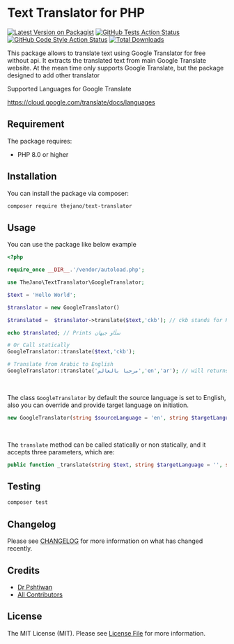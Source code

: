 
# Text Translator for PHP

[![Latest Version on Packagist](https://img.shields.io/packagist/v/thejano/text-translator.svg?style=flat-square)](https://packagist.org/packages/thejano/text-translator)
[![GitHub Tests Action Status](https://img.shields.io/github/workflow/status/thejano/text-translator/run-tests?label=tests)](https://github.com/thejano/text-translator/actions?query=workflow%3Arun-tests+branch%3Amain)
[![GitHub Code Style Action Status](https://img.shields.io/github/workflow/status/thejano/text-translator/Check%20&%20fix%20styling?label=code%20style)](https://github.com/thejano/text-translator/actions?query=workflow%3A"Check+%26+fix+styling"+branch%3Amain)
[![Total Downloads](https://img.shields.io/packagist/dt/thejano/text-translator.svg?style=flat-square)](https://packagist.org/packages/thejano/text-translator)


This package allows to translate text using Google Translator for free without api. It extracts the translated text from main Google Translate website.
At the mean time only supports Google Translate, but the package designed to add other translator

Supported Languages for Google Translate

https://cloud.google.com/translate/docs/languages


## Requirement

The package requires:
- PHP 8.0 or higher


## Installation

You can install the package via composer:

```bash
composer require thejano/text-translator
```

## Usage
You can use the package like below example
```php
<?php

require_once __DIR__.'/vendor/autoload.php';

use TheJano\TextTranslator\GoogleTranslator;

$text = 'Hello World';

$translator = new GoogleTranslator()

$translated =  $translator->translate($text,'ckb'); // ckb stands for Kurdish Sorani language 

echo $translated; // Prints سڵاو جیهان

# Or Call statically
GoogleTranslator::translate($text,'ckb'); 

# Translate from Arabic to English 
GoogleTranslator::translate('مرحبا بالعالم','en','ar'); // will returns Hello World


```
<br>

The class `GoogleTranslator` by default the source language is set to English, also you can override and provide target language on initiation.
```php
new GoogleTranslator(string $sourceLanguage = 'en', string $targetLanguage = '')
```
<br>

The `translate` method can be called statically or non statically, and it accepts three parameters, which are:
```php
public function _translate(string $text, string $targetLanguage = '', string $sourceLanguage = ''): string;
```



## Testing

```bash
composer test
```
## Changelog

Please see [CHANGELOG](CHANGELOG.md) for more information on what has changed recently.

## Credits

- [Dr Pshtiwan](https://github.com/drpshtiwan)
- [All Contributors](../../contributors)

## License

The MIT License (MIT). Please see [License File](LICENSE.md) for more information.


